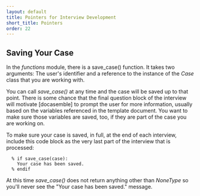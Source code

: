 ```yaml
---
layout: default
title: Pointers for Interview Development
short_title: Pointers
order: 22
---
```


## Saving Your Case

In the *functions* module, there is a save_case() function. It takes two arguments: The user's identifier and a reference
to the instance of the *Case* class that you are working with.

You can call *save_case()* at any time and the case will be saved up to that point. There is some chance that the final
question block of the interview will motivate [docasemble] to prompt the user for more information, usually based on the
variables referenced in the template document. You want to make sure those variables are saved, too, if they are part of the case you are working on.

To make sure your case is saved, in full, at the end of each interview, include this code block as the very last part of the interview that is processed:

```
  % if save_case(case):
    Your case has been saved.
  % endif
```

At this time *save_case()* does not return anything other than *NoneType* so you'll never see the "Your case has been saved." message.


[docassemble]: https://docassemble.org
